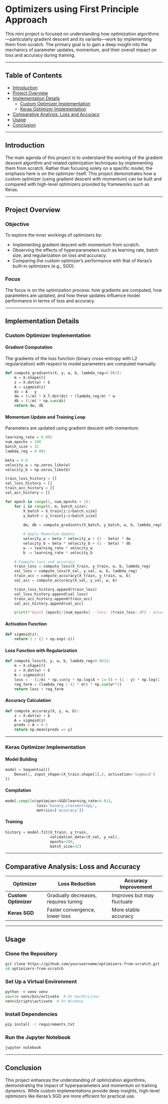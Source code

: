 # Optimizers using First Principle Approach

This mini project is focused on understanding how optimization algorithms—particularly gradient descent and its variants—work by implementing them from scratch. The primary goal is to gain a deep insight into the mechanics of parameter updates, momentum, and their overall impact on loss and accuracy during training.

---

## Table of Contents

- [Introduction](#introduction)  
- [Project Overview](#project-overview)  
- [Implementation Details](#implementation-details)  
  - [Custom Optimizer Implementation](#custom-optimizer-implementation)  
  - [Keras Optimizer Implementation](#keras-optimizer-implementation)  
- [Comparative Analysis: Loss and Accuracy](#comparative-analysis-loss-and-accuracy)  
- [Usage](#usage)  
- [Conclusion](#conclusion)  

---

## Introduction

The main agenda of this project is to understand the working of the gradient descent algorithm and related optimization techniques by implementing them from scratch. Rather than focusing solely on a specific model, the emphasis here is on the optimizer itself. This project demonstrates how a custom optimizer (using gradient descent with momentum) can be built and compared with high-level optimizers provided by frameworks such as Keras.

---

## Project Overview

### **Objective**  
To explore the inner workings of optimizers by:  
- Implementing gradient descent with momentum from scratch.  
- Observing the effects of hyperparameters such as learning rate, batch size, and regularization on loss and accuracy.  
- Comparing the custom optimizer’s performance with that of Keras’s built-in optimizers (e.g., SGD).  

### **Focus**  
The focus is on the optimization process: how gradients are computed, how parameters are updated, and how these updates influence model performance in terms of loss and accuracy.  

---

## Implementation Details

### **Custom Optimizer Implementation**

#### **Gradient Computation**  
The gradients of the loss function (binary cross-entropy with L2 regularization) with respect to model parameters are computed manually.

```python
def compute_gradients(X, y, w, b, lambda_reg=0.001):
    m = X.shape[0]
    z = X.dot(w) + b
    A = sigmoid(z)
    dz = A - y
    dw = (1/m) * X.T.dot(dz) + (lambda_reg/m) * w  
    db = (1/m) * np.sum(dz)
    return dw, db
```

#### **Momentum Update and Training Loop**  
Parameters are updated using gradient descent with momentum.

```python
learning_rate = 0.005
num_epochs = 100
batch_size = 32
lambda_reg = 0.001

beta = 0.9
velocity_w = np.zeros_like(w)
velocity_b = np.zeros_like(b)

train_loss_history = []
val_loss_history = []
train_acc_history = []
val_acc_history = []

for epoch in range(1, num_epochs + 1):
    for i in range(0, m, batch_size):
        X_batch = X_train[i:i+batch_size]
        y_batch = y_train[i:i+batch_size]
        
        dw, db = compute_gradients(X_batch, y_batch, w, b, lambda_reg)

        # Apply Momentum Update
        velocity_w = beta * velocity_w + (1 - beta) * dw
        velocity_b = beta * velocity_b + (1 - beta) * db
        w -= learning_rate * velocity_w
        b -= learning_rate * velocity_b

    # Compute loss and accuracy
    train_loss = compute_loss(X_train, y_train, w, b, lambda_reg)
    val_loss = compute_loss(X_val, y_val, w, b, lambda_reg)
    train_acc = compute_accuracy(X_train, y_train, w, b)
    val_acc = compute_accuracy(X_val, y_val, w, b)

    train_loss_history.append(train_loss)
    val_loss_history.append(val_loss)
    train_acc_history.append(train_acc)
    val_acc_history.append(val_acc)

    print(f"Epoch {epoch}/{num_epochs} - loss: {train_loss:.4f} - accuracy: {train_acc:.4f} - val_loss: {val_loss:.4f} - val_accuracy: {val_acc:.4f}")
```

#### **Activation Function**
```python
def sigmoid(z):
    return 1 / (1 + np.exp(-z))
```

#### **Loss Function with Regularization**
```python
def compute_loss(X, y, w, b, lambda_reg=0.001):
    m = X.shape[0]
    z = X.dot(w) + b
    A = sigmoid(z)
    loss = - (1/m) * np.sum(y * np.log(A + 1e-8) + (1 - y) * np.log(1 - A + 1e-8))
    reg_term = (lambda_reg / (2 * m)) * np.sum(w**2)
    return loss + reg_term
```

#### **Accuracy Calculation**
```python
def compute_accuracy(X, y, w, b):
    z = X.dot(w) + b
    A = sigmoid(z)
    preds = A > 0.5
    return np.mean(preds == y)
```

---

### **Keras Optimizer Implementation**

#### **Model Building**
```python
model = Sequential([
    Dense(1, input_shape=(X_train.shape[1],), activation='sigmoid')
])
```

#### **Compilation**
```python
model.compile(optimizer=SGD(learning_rate=0.01),
              loss='binary_crossentropy',
              metrics=['accuracy'])
```

#### **Training**
```python
history = model.fit(X_train, y_train,
                    validation_data=(X_val, y_val),
                    epochs=100,
                    batch_size=32)
```

---

## Comparative Analysis: Loss and Accuracy

| Optimizer        | Loss Reduction | Accuracy Improvement |
|-----------------|---------------|--------------------|
| **Custom Optimizer** | Gradually decreases, requires tuning | Improves but may fluctuate |
| **Keras SGD** | Faster convergence, lower loss | More stable accuracy |

---

## Usage

### **Clone the Repository**
```bash
git clone https://github.com/yourusername/optimizers-from-scratch.git
cd optimizers-from-scratch
```

### **Set Up a Virtual Environment**
```bash
python -m venv venv
source venv/bin/activate  # On macOS/Linux
venv\Scripts\activate  # On Windows
```

### **Install Dependencies**
```bash
pip install -r requirements.txt
```

### **Run the Jupyter Notebook**
```bash
jupyter notebook
```

---

## Conclusion

This project enhances the understanding of optimization algorithms, demonstrating the impact of hyperparameters and momentum on training dynamics. While custom implementations provide deep insights, high-level optimizers like Keras’s SGD are more efficient for practical use.


